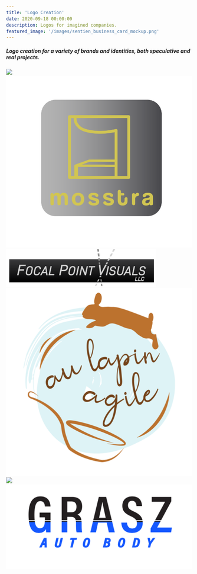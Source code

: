 ```yaml
---
title: 'Logo Creation'
date: 2020-09-18 00:00:00
description: Logos for imagined companies.
featured_image: '/images/sentien_business_card_mockup.png'
---
```



##### Logo creation for a variety of brands and identities, both speculative and real projects.


<div class="gallery" data-columns="3">
	<img src="/images/sentien_business_card_mockup.png">
	<img src="/images/mosstra_logo-02.png">
	<img src="/images/FPV_LLC_webres.png">
	<img src="/images/lapin_agile_f-01-01.png">
	<img src="/images/syberly_silver_stamped.png">
	<img src="/images/grasz_autobody-01-01-01.png">
</div>
